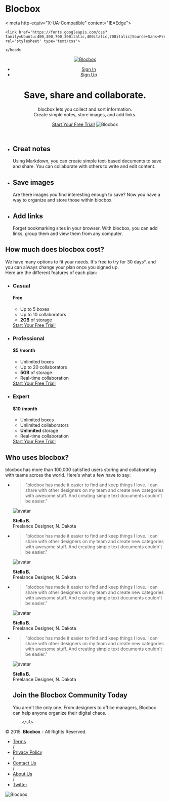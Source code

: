 # Blocbox
<!DOCTYPE html>
<html lang="en-us">
<head>
	< meta http-equiv="X-UA-Compatible" content="IE=Edge">
	<meta name=viewport" content="width=device-width, initial-scale=1">
	<meta charset="UTF-8">
	<title> Save, share and collaborate | Blockbox</title>

<!-- Google Fonts -->
	<link href='https://fonts.googleapis.com/css?family=Ubuntu:400,300,700,300italic,400italic,700italic|Source+Sans+Pro:400,300,700,300italic,400italic,700italic' rel='stylesheet' type='text/css'>
	
	</head>
<body>

<!-- Hero -->
<header>
   <nav class="container">
     <div class="one-half">
       <a href="index.html" class="site-logo"><img src="images/site-logo.png" alt="Blocbox" /></a>
     </div>
     <div class="one-half">
       <ul>
         <li><a href="signin.html">Sign In</a></li>
         <li class="btn-outline"><a href="signup.html">Sign Up</a></li>
       </ul>
     </div>
   </nav>
   <div class="container hero">
     <h1>Save, share and collaborate.</h1>
     <p>blocbox lets you collect and sort information.<br/>Create simple notes, store images, and add links.</p>
     <a href="signup.html" class="btn">Start Your Free Trial!</a>
     <img src="images/dashboard.png" alt="Blocbox" />
   </div>
 </header>
<main role="main">

<!-- Benefits -->
<section class"benefits">
		<ul class="container">
			<li class="one-third">
			<h2>Creat notes</h2>
			<p> Using Markdown, you can create simple text-based documents to save and share. You can collaborate with others to write and edit content.</p>
				</li>
			<li class="one-third">
         	<h2>Save images</h2>
         	<p>Are there images you find interesting enough to save? Now you have a way to organize and store those within blocbox.</p>
       		</li>
       		<li class="one-third">
         	<h2>Add links</h2>
         	<p>Forget bookmarking sites in your browser. With blocbox, you can add links, group them and view them from any computer.</p>
      		</li>
     	</ul>
</section>

<!-- Pricing -->
 <section class="pricing">
   	<div class="container">
     		<h2>How much does blocbox cost?</h2>
     		<p>We have many options to fit your needs. It's free to try for 30 days*, and you can always change your plan once you signed up. <br/>Here are the different features of each plan:</p>
   	</div>
   		<ul class="container">
     		<li class="one-third">
    <div class="box">
         	<h3>Casual</h3>
         	<h4>Free</h4>
        <ul>
           	<li>Up to 5 boxes</li>
          	<li>Up to 10 collaborators</li>
          	<li><strong>2GB</strong> of storage</li>
         </ul>
         	<a href="signup.html" class="btn">Start Your Free Trial!</a>
    </div>
     		</li>
     		<li class="one-third">
    <div class="box middle">
        	<h3>Professional</h3>
        	<h4><span>$</span>5 <span class="month">/month</span></h4>
        <ul>
          	<li>Unlimited boxes</li>
          	<li>Up to 20 collaborators</li>
         	 <li><strong>5GB</strong> of storage</li>
          	<li>Real-time collaboration</li>
        </ul>
        	<a href="signup.html" class="btn">Start Your Free Trial!</a>
    </div>
    		</li>
    		<li class="one-third">
    <div class="box">
        	<h3>Expert</h3>
        	<h4><span>$</span>10 <span class="month">/month</span></h4>
        <ul>
          	<li>Unlimited boxes</li>
          	<li>Unlimited collaborators</li>
          	<li><strong>Unlimited</strong> storage</li>
          	<li>Real-time collaboration</li>
        </ul>
        	<a href="signup.html" class="btn">Start Your Free Trial!</a>
    </div>
    		</li>
   		</ul>
 </section>

<!-- Testimonials -->
<section class="testimonials">
   <div class="container">
     		<h2>Who uses blocbox?</h2>
     		<p>blocbox has more than 100,000 satisfied users storing and collaborating<br/> with teams across the world. Here's what a few have to say:</p>
   </div>
   		<ul class="container">
     		<li class="one-fourth">
       		<blockquote>"blocbox has made it easier to find and keep things I love. I can share with other designers on my team and create new categories with awesome stuff. And creating simple text documents couldn't be easier."
       		</blockquote>
       		<img src="https://s3.amazonaws.com/uifaces/faces/twitter/jsa/128.jpg" alt="avatar">
       		<p class="name"><strong>Stella B.</strong><br/>Freelance Designer, N. Dakota</p>
     		</li>  
  			<li class="one-fourth">
    		<blockquote>"blocbox has made it easier to find and keep things I love. I can share with other designers on my team and create new categories with awesome stuff. And creating simple text documents couldn't be easier."
    		</blockquote>
    		<img src="https://s3.amazonaws.com/uifaces/faces/twitter/jsa/128.jpg" alt="avatar">
    		<p class="name"><strong>Stella B.</strong><br/>Freelance Designer, N. Dakota</p>
  			</li>
  			<li class="one-fourth">
    		<blockquote>"blocbox has made it easier to find and keep things I love. I can share with other designers on my team and create new categories with awesome stuff. And creating simple text documents couldn't be easier."
    		</blockquote>
    		<img src="https://s3.amazonaws.com/uifaces/faces/twitter/jsa/128.jpg" alt="avatar">
    		<p class="name"><strong>Stella B.</strong><br/>Freelance Designer, N. Dakota</p>
  			</li>
  			<li class="one-fourth">
    		<blockquote>"blocbox has made it easier to find and keep things I love. I can share with other designers on my team and create new categories with awesome stuff. And creating simple text documents couldn't be easier."
    		</blockquote>
    		<img src="https://s3.amazonaws.com/uifaces/faces/twitter/jsa/128.jpg" alt="avatar">
    		<p class="name"><strong>Stella B.</strong><br/>Freelance Designer, N. Dakota</p></ul>
    		</li>
    	</ul>
</section>

<!-- Blocbox Community -->
<section class"blocbox commmunity">
		<ul class="container">
			<h2>Join the Blocbox Community Today</h2>
			<p> You aren't the only one. From designers to office managers, Blocbox can help anyone organize their digital chaos.</p>
			
     	</ul>
</section>

</main>

<!-- Footer -->
 <footer>
   	<div class="container footer-nav-block">
       <div class="left-footer-block one-third">
         <p class="copyright-block">&copy; 2015. <strong>Blocbox</strong> - All Rights Reserved.</p>
    </div>
       <nav class="link-block middle-footer-block one-third">
         <ul>
           <li><a href="">Terms</a></li> /
           <li><a href="">Privacy Policy</a></li> /
           <li><a href="">Contact Us</a></li> /
           <li><a href="">About Us</a></li> /
           <li><a href="">Twitter</a></li>
         </ul>
       </nav>
       <div class="right-footer-block one-third">
         <img class="logo" src="images/site-logo.png" alt="Blocbox" />
       </div>
   </div>
 </footer>

</body>	
</html>
